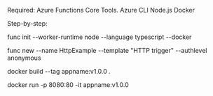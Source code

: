 Required:
Azure Functions Core Tools.
Azure CLI
Node.js
Docker

Step-by-step:

func init --worker-runtime node --language typescript --docker

func new --name HttpExample --template "HTTP trigger" --authlevel anonymous

docker build --tag appname:v1.0.0 .

docker run -p 8080:80 -it appname:v1.0.0

